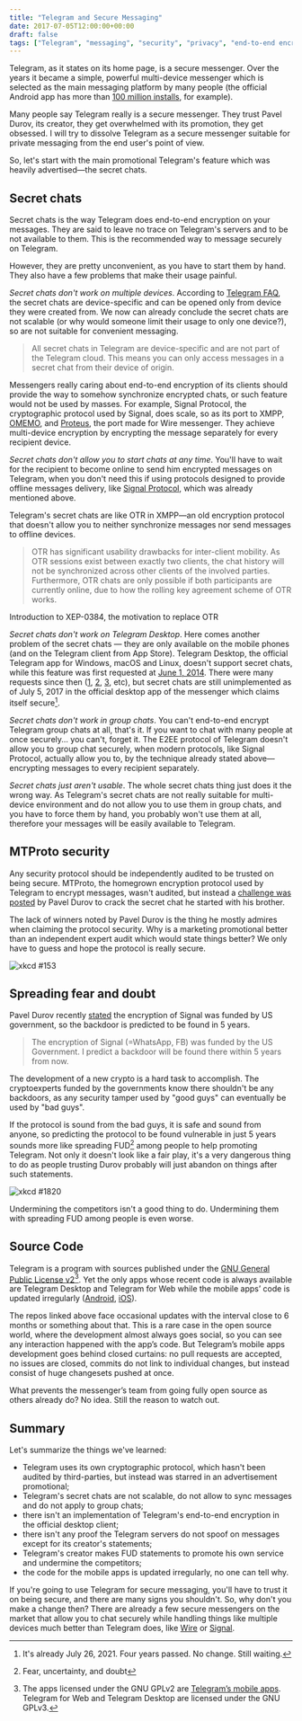 ```yaml
---
title: "Telegram and Secure Messaging"
date: 2017-07-05T12:00:00+00:00
draft: false
tags: ["Telegram", "messaging", "security", "privacy", "end-to-end encryption"]
---
```


Telegram, as it states on its home page, is a secure messenger. Over the years
it became a simple, powerful multi-device messenger which is selected as the
main messaging platform by many people (the official Android app has more than
[100 million installs][TgPlayStore], for example).

[TgPlayStore]: https://play.google.com/store/apps/details?id=org.telegram.messenger

Many people say Telegram really is a secure messenger. They trust Pavel Durov,
its creator, they get overwhelmed with its promotion, they get obsessed. I will
try to dissolve Telegram as a secure messenger suitable for private messaging
from the end user's point of view.

<!--more-->

So, let's start with the main promotional Telegram's feature which was heavily
advertised—the secret chats.

## Secret chats

Secret chats is the way Telegram does end-to-end encryption on your messages.
They are said to leave no trace on Telegram's servers and to be not available to
them. This is the recommended way to message securely on Telegram.

However, they are pretty unconvenient, as you have to start them by hand. They
also have a few problems that make their usage painful.

_Secret chats don't work on multiple devices_. According to [Telegram
FAQ][scdif], the secret chats are device-specific and can be opened only from
device they were created from. We now can already conclude the secret chats are
not scalable (or why would someone limit their usage to only one device?), so
are not suitable for convenient messaging.

[scdif]: https://telegram.org/faq#q-how-are-secret-chats-different "How are Secret Chats Different?"

> All secret chats in Telegram are device-specific and are not part of the
> Telegram cloud. This means you can only access messages in a secret chat from
> their device of origin.

Messengers really caring about end-to-end encryption of its clients should
provide the way to somehow synchronize encrypted chats, or such feature would
not be used by masses. For example, Signal Protocol, the cryptographic protocol
used by Signal, does scale, so as its port to XMPP, [OMEMO][omemo], and
[Proteus][proteus], the port made for Wire messenger. They achieve multi-device
encryption by encrypting the message separately for every recipient device.

[omemo]: https://xmpp.org/extensions/xep-0384.html "XEP-0384: OMEMO Encryption"
[proteus]: https://github.com/wireapp/proteus

_Secret chats don't allow you to start chats at any time_. You'll have to wait
for the recipient to become online to send him encrypted messages on Telegram,
when you don't need this if using protocols designed to provide offline messages
delivery, like [Signal Protocol][SignalProto], which was already mentioned
above.

[SignalProto]: https://en.wikipedia.org/wiki/Signal_Protocol

Telegram's secret chats are like OTR in XMPP—an old encryption protocol that
doesn't allow you to neither synchronize messages nor send messages to offline
devices.

> OTR has significant usability drawbacks for inter-client mobility. As OTR
> sessions exist between exactly two clients, the chat history will not be
> synchronized across other clients of the involved parties. Furthermore, OTR
> chats are only possible if both participants are currently online, due to how
> the rolling key agreement scheme of OTR works.

<span class="quote__subtitle">Introduction to XEP-0384, the motivation to
replace OTR</span>

_Secret chats don't work on Telegram Desktop_. Here comes another problem of the
secret chats — they are only available on the mobile phones (and on the Telegram
client from App Store). Telegram Desktop, the official Telegram app for Windows,
macOS and Linux, doesn't support secret chats, while this feature was first
requested at [June 1, 2014][5]. There were many requests since then ([1][118],
[2][619], [3][871], etc), but secret chats are still unimplemented as of July 5,
2017 in the official desktop app of the messenger which claims itself
secure[^1].

[^1]: It's already July 26, 2021. Four years passed. No change. Still waiting.

[5]: https://github.com/telegramdesktop/tdesktop/issues/5
[118]: https://github.com/telegramdesktop/tdesktop/issues/118
[619]: https://github.com/telegramdesktop/tdesktop/issues/619
[871]: https://github.com/telegramdesktop/tdesktop/issues/871

_Secret chats don't work in group chats_. You can't end-to-end encrypt Telegram
group chats at all, that's it. If you want to chat with many people at once
securely... you can't, forget it. The E2EE protocol of Telegram doesn't allow
you to group chat securely, when modern protocols, like Signal Protocol,
actually allow you to, by the technique already stated above—encrypting messages
to every recipient separately.

_Secret chats just aren't usable_. The whole secret chats thing just does it the
wrong way. As Telegram's secret chats are not really suitable for multi-device
environment and do not allow you to use them in group chats, and you have to
force them by hand, you probably won't use them at all, therefore your messages
will be easily available to Telegram.

## MTProto security

Any security protocol should be independently audited to be trusted on being
secure. MTProto, the homegrown encryption protocol used by Telegram to encrypt
messages, wasn't audited, but instead a [challenge was posted][challenge] by
Pavel Durov to crack the secret chat he started with his brother.

[challenge]: https://telegram.org/blog/cryptocontest "$300000 for Cracking Telegram Encryption"

The lack of winners noted by Pavel Durov is the thing he mostly admires when
claiming the protocol security. Why is a marketing promotional better than an
independent expert audit which would state things better? We only have to guess
and hope the protocol is really secure.

![xkcd #153](/img/xkcd-153.png)

## Spreading fear and doubt

Pavel Durov recently [stated][DurovTwitter] the encryption of Signal was funded
by US government, so the backdoor is predicted to be found in 5 years.

[DurovTwitter]: https://twitter.com/durov/status/872891017418113024

> The encryption of Signal (=WhatsApp, FB) was funded by the US Government. I
> predict a backdoor will be found there within 5 years from now.

The development of a new crypto is a hard task to accomplish. The cryptoexperts
funded by the governments know there shouldn't be any backdoors, as any security
tamper used by "good guys" can eventually be used by "bad guys".

If the protocol is sound from the bad guys, it is safe and sound from anyone, so
predicting the protocol to be found vulnerable in just 5 years sounds more like
spreading FUD[^2] among people to help promoting Telegram. Not only it doesn't
look like a fair play, it's a very dangerous thing to do as people trusting
Durov probably will just abandon on things after such statements.

<!-- TODO: find out if Hugo does actual abbreviations -->

[^2]: Fear, uncertainty, and doubt

![xkcd #1820](/img/xkcd-1820.png)

Undermining the competitors isn't a good thing to do. Undermining them with
spreading FUD among people is even worse.

## Source Code

Telegram is a program with sources published under the [GNU General Public
License v2][gplv2][^3]. Yet the only apps whose recent code is always available
are Telegram Desktop and Telegram for Web while the mobile apps’ code is updated
irregularly ([Android][android], [iOS][ios]).

[^3]: The apps licensed under the GNU GPLv2 are [Telegram’s mobile apps][apps]. Telegram for Web and Telegram Desktop are licensed under the GNU GPLv3.

[gplv2]: https://www.gnu.org/licenses/old-licenses/gpl-2.0.en.html
[apps]: https://telegram.org/apps
[android]: https://github.com/DrKLO/Telegram/commits/master
[ios]: https://github.com/peter-iakovlev/Telegram/commits/public

The repos linked above face occasional updates with the interval close to 6
months or something about that. This is a rare case in the open source world,
where the development almost always goes social, so you can see any interaction
happened with the app’s code. But Telegram’s mobile apps development goes behind
closed curtains: no pull requests are accepted, no issues are closed, commits do
not link to individual changes, but instead consist of huge changesets pushed at
once.

What prevents the messenger’s team from going fully open source as others
already do? No idea. Still the reason to watch out.

## Summary

Let's summarize the things we've learned:

* Telegram uses its own cryptographic protocol, which hasn't been audited by
third-parties, but instead was starred in an advertisement promotional;
* Telegram's secret chats are not scalable, do not allow to sync messages and do
not apply to group chats;
* there isn't an implementation of Telegram's end-to-end encryption in the
official desktop client;
* there isn't any proof the Telegram servers do not spoof on messages except for
its creator's statements;
* Telegram's creator makes FUD statements to promote his own service and
undermine the competitors;
* the code for the mobile apps is updated irregularly, no one can tell why.

If you're going to use Telegram for secure messaging, you'll have to trust it on
being secure, and there are many signs you shouldn't. So, why don't you make a
change then? There are already a few secure messengers on the market that allow
you to chat securely while handling things like multiple devices much better
than Telegram does, like [Wire][wire] or [Signal][signal].

[wire]: https://wireapp.com
[signal]: https://whispersystems.org
